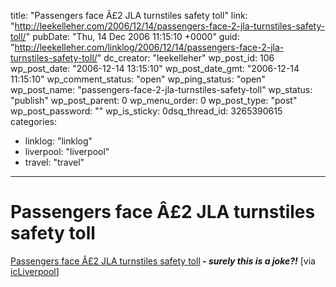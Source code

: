 title: "Passengers face Â£2 JLA turnstiles safety toll"
link: "http://leekelleher.com/2006/12/14/passengers-face-2-jla-turnstiles-safety-toll/"
pubDate: "Thu, 14 Dec 2006 11:15:10 +0000"
guid: "http://leekelleher.com/linklog/2006/12/14/passengers-face-2-jla-turnstiles-safety-toll/"
dc_creator: "leekelleher"
wp_post_id: 106
wp_post_date: "2006-12-14 13:15:10"
wp_post_date_gmt: "2006-12-14 11:15:10"
wp_comment_status: "open"
wp_ping_status: "open"
wp_post_name: "passengers-face-2-jla-turnstiles-safety-toll"
wp_status: "publish"
wp_post_parent: 0
wp_menu_order: 0
wp_post_type: "post"
wp_post_password: ""
wp_is_sticky: 0dsq_thread_id: 3265390615
categories:
  - linklog: "linklog"
  - liverpool: "liverpool"
  - travel: "travel"

---

# Passengers face Â£2 JLA turnstiles safety toll

<a href="http://icliverpool.icnetwork.co.uk/0100news/0100regionalnews/tm_headline=passengers-face-%2D2-jla-turnstiles-safety-toll%26method=full%26objectid=18260118%26siteid=50061-name_page.html" >Passengers face Â£2 JLA turnstiles safety toll</a><b><i> - surely this is a joke?!</i></b> [via <a href="http://icliverpool.icnetwork.co.uk/">icLiverpool</a>]